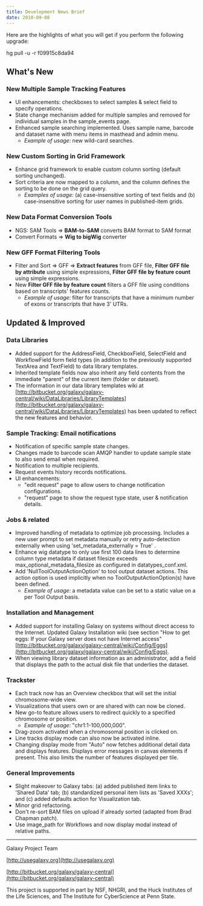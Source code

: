 ```yaml
---
title: Development News Brief
date: 2010-09-08
---
```


Here are the highlights of what you will get if you perform the following upgrade:

hg pull -u -r f09915c8da94

## What's New

### New Multiple Sample Tracking Features

* UI enhancements: checkboxes to select samples & select field to specify operations.
* State change mechanism added for multiple samples and removed for individual samples in the sample_events page.
* Enhanced sample searching implemented. Uses sample name, barcode and dataset name with menu items in masthead and admin menu. 
  * *Example of usage*: new wild-card searches.

### New Custom Sorting in Grid Framework

* Enhance grid framework to enable custom column sorting (default sorting unchanged).
* Sort criteria are now mapped to a column, and the column defines the sorting to be done on the grid query. 
  * *Examples of usage*: (a) case-insensitive sorting of text fields and (b) case-insensitive sorting for user names in published-item grids.

### New Data Format Conversion Tools

* NGS: SAM Tools => __BAM-to-SAM__ converts BAM format to SAM format 
* Convert Formats => __Wig to bigWig__ converter 

### New GFF Format Filtering Tools

* Filter and Sort => GFF => __Extract features__ from GFF file, __Filter GFF file by attribute__ using simple expressions, __Filter GFF file by feature count__ using simple expressions.
* New __Filter GFF file by feature count__ filters a GFF file using conditions based on transcripts' features counts.
  * *Example of usage*: filter for transcripts that have a minimum number of exons or transcripts that have 3' UTRs. 

## Updated & Improved

### Data Libraries

* Added support for the AddressField, CheckboxField, SelectField and WorkflowField form field types (in addition to the previously supported TextArea and TextField) to data library templates.  
* Inherited template fields now also inherit any field contents from the immediate "parent" of the current item (folder or dataset).  
* The information in our data library templates wiki at [http://bitbucket.org/galaxy/galaxy-central/wiki/DataLibraries/LibraryTemplates](http://bitbucket.org/galaxy/galaxy-central/wiki/DataLibraries/LibraryTemplates) has been updated to reflect the new features and behavior.

### Sample Tracking: Email notifications

* Notification of specific sample state changes.
* Changes made to barcode scan AMQP handler to update sample state to also send email when required.
* Notification to multiple recipients.
* Request events history records notifications.
* UI enhancements:
  * "edit request" page to allow users to change notification configurations.
  * "request" page to show the request type state, user & notification details.

### Jobs & related

* Improved handling of metadata to optimize job processing. Includes a new user prompt to set metadata manually or retry auto-detection externally when using 'set_metadata_externally = True' .
* Enhance wig datatype to only use first 100 data lines to determine column type metadata if dataset filesize exceeds max_optional_metadata_filesize as configured in datatypes_conf.xml.
* Add 'NullToolOutputActionOption' to tool output dataset actions. This action option is used implicitly when no ToolOutputActionOption(s) have been defined. 
  * *Example of usage*: a metadata value can be set to a static value on a per Tool Output basis.

### Installation and Management

* Added support for installing Galaxy on systems without direct access to the Internet. Updated Galaxy Installation wiki (see section "How to get eggs: If your Galaxy server does not have Internet access" [http://bitbucket.org/galaxy/galaxy-central/wiki/Config/Eggs](http://bitbucket.org/galaxy/galaxy-central/wiki/Config/Eggs).
* When viewing library dataset information as an administrator, add a field that displays the path to the actual disk file that underlies the dataset.

### Trackster

* Each track now has an Overview checkbox that will set the initial chromosome-wide view.
* Visualizations that users own or are shared with can now be cloned.
* New go-to feature allows users to redirect quickly to a specified chromosome or position. 
  * *Example of usage*: "chr1:1-100,000,000".
* Drag-zoom activated when a chromosomal position is clicked on.
* Line tracks display mode can also now be activated inline.
* Changing display mode from "Auto" now fetches additional detail data and displays features. Displays error messages in canvas elements if present. This also limits the number of features displayed per tile.

### General Improvements

* Slight makeover to Galaxy tabs: (a) added published item links to 'Shared Data' tab; (b) standardized personal item lists as 'Saved XXXs'; and (c) added defaults action for Visualization tab.
* Minor grid refactoring.
* Don't re-sort BAM files on upload if already sorted (adapted from Brad Chapman patch).
* Use image_path for Workflows and now display modal instead of relative paths.

----

Galaxy Project Team

[http://usegalaxy.org](http://usegalaxy.org)

[http://bitbucket.org/galaxy/galaxy-central](http://bitbucket.org/galaxy/galaxy-central)

This project is supported in part by NSF, NHGRI, and the Huck Institutes of the Life Sciences, and The Institute for CyberScience at Penn State.
